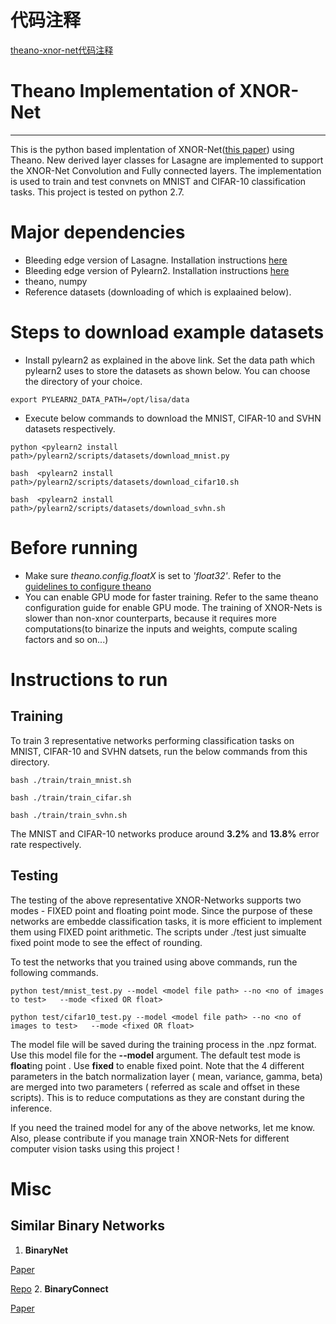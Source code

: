 # 代码注释
[theano-xnor-net代码注释](https://blog.csdn.net/l297969586/article/list/3?t=1)


# Theano Implementation of XNOR-Net
------------------------------------------
This is the python based implentation of XNOR-Net([this paper](http://arxiv.org/pdf/1603.05279v3.pdf)) using Theano. New derived layer classes for Lasagne are implemented to support the XNOR-Net Convolution and Fully connected layers. The implementation is used to train and test convnets on MNIST and CIFAR-10 classification tasks. This project is tested on python 2.7. 

# Major dependencies
- Bleeding edge version of Lasagne. Installation instructions [here](https://github.com/Lasagne/Lasagne#installation)
- Bleeding edge version of Pylearn2. Installation instructions [here](http://deeplearning.net/software/pylearn2/#download-and-installation)
- theano, numpy
- Reference datasets (downloading of which is explaained below).

# Steps to download example datasets
- Install pylearn2 as explained in the above link. Set the data path which pylearn2 uses to store the datasets as shown below. You can choose the directory of your choice.
```
export PYLEARN2_DATA_PATH=/opt/lisa/data
```
- Execute below commands to download the MNIST, CIFAR-10 and SVHN  datasets respectively.
```
python <pylearn2 install path>/pylearn2/scripts/datasets/download_mnist.py

bash  <pylearn2 install path>/pylearn2/scripts/datasets/download_cifar10.sh

bash  <pylearn2 install path>/pylearn2/scripts/datasets/download_svhn.sh
```

# Before running
- Make sure *theano.config.floatX* is set to *'float32'*. Refer to the [guidelines to configure theano](http://deeplearning.net/software/theano/library/config.html#environment-variables)
- You can enable GPU mode for faster training. Refer to the same theano configuration guide for enable GPU mode. The training of XNOR-Nets is slower than non-xnor counterparts, because it requires more computations(to binarize the inputs and weights, compute scaling factors and so on...)

# Instructions to run

## Training
To train 3 representative networks performing classification tasks on MNIST, CIFAR-10 and SVHN datsets, run the below commands from this directory.
```
bash ./train/train_mnist.sh

bash ./train/train_cifar.sh

bash ./train/train_svhn.sh
```

The MNIST and CIFAR-10 networks produce around **3.2%** and **13.8%** error rate respectively.
## Testing
The testing of the above representative XNOR-Networks supports two modes - FIXED point and floating point mode. Since the purpose of these networks are embedde classification tasks,  it is more efficient to implement them using FIXED point arithmetic. The scripts under ./test just simualte fixed point mode to see the effect of rounding.

To test the networks that you trained using above commands, run the following commands.
```
python test/mnist_test.py --model <model file path> --no <no of images to test>   --mode <fixed OR float>

python test/cifar10_test.py --model <model file path> --no <no of images to test>   --mode <fixed OR float>
```

The model file will be saved during the training process in the .npz format. Use this model file for the **--model** argument.
The default test mode is **float**ing point . Use **fixed** to enable fixed point.
Note that the 4 different parameters in the batch normalization layer ( mean, variance, gamma, beta) are merged into two parameters ( referred as scale and offset in these scripts). This is to reduce computations as they are constant during the inference.

If you need the trained model for any of the above networks, let me know. Also, please contribute if you manage train XNOR-Nets for different computer vision tasks using this project !

# Misc
## Similar Binary Networks
1. **BinaryNet**

  [Paper](http://arxiv.org/pdf/1602.02830v3.pdf)
  
  [Repo](https://github.com/MatthieuCourbariaux/BinaryNet)
2. **BinaryConnect** 

  [Paper](https://papers.nips.cc/paper/5647-binaryconnect-training-deep-neural-networks-with-binary-weights-during-propagations.pdf)
